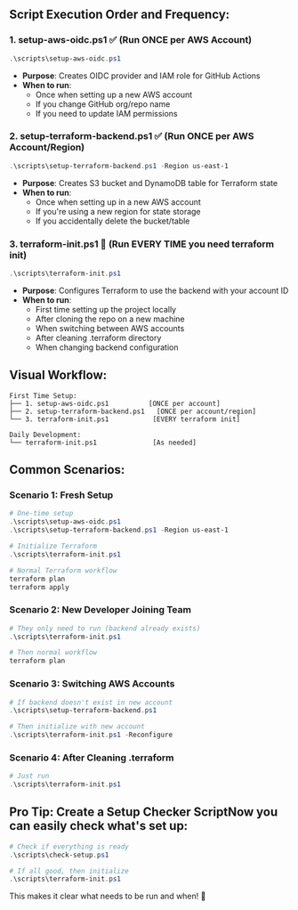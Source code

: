 ## Script Execution Order and Frequency:

### 1. **setup-aws-oidc.ps1** ✅ (Run ONCE per AWS Account)
```powershell
.\scripts\setup-aws-oidc.ps1
```
- **Purpose**: Creates OIDC provider and IAM role for GitHub Actions
- **When to run**: 
  - Once when setting up a new AWS account
  - If you change GitHub org/repo name
  - If you need to update IAM permissions

### 2. **setup-terraform-backend.ps1** ✅ (Run ONCE per AWS Account/Region)
```powershell
.\scripts\setup-terraform-backend.ps1 -Region us-east-1
```
- **Purpose**: Creates S3 bucket and DynamoDB table for Terraform state
- **When to run**:
  - Once when setting up in a new AWS account
  - If you're using a new region for state storage
  - If you accidentally delete the bucket/table

### 3. **terraform-init.ps1** 🔄 (Run EVERY TIME you need terraform init)
```powershell
.\scripts\terraform-init.ps1
```
- **Purpose**: Configures Terraform to use the backend with your account ID
- **When to run**:
  - First time setting up the project locally
  - After cloning the repo on a new machine
  - When switching between AWS accounts
  - After cleaning .terraform directory
  - When changing backend configuration

## Visual Workflow:

```
First Time Setup:
├── 1. setup-aws-oidc.ps1          [ONCE per account]
├── 2. setup-terraform-backend.ps1   [ONCE per account/region]
└── 3. terraform-init.ps1           [EVERY terraform init]

Daily Development:
└── terraform-init.ps1              [As needed]
```

## Common Scenarios:

### Scenario 1: Fresh Setup
```powershell
# One-time setup
.\scripts\setup-aws-oidc.ps1
.\scripts\setup-terraform-backend.ps1 -Region us-east-1

# Initialize Terraform
.\scripts\terraform-init.ps1

# Normal Terraform workflow
terraform plan
terraform apply
```

### Scenario 2: New Developer Joining Team
```powershell
# They only need to run (backend already exists)
.\scripts\terraform-init.ps1

# Then normal workflow
terraform plan
```

### Scenario 3: Switching AWS Accounts
```powershell
# If backend doesn't exist in new account
.\scripts\setup-terraform-backend.ps1

# Then initialize with new account
.\scripts\terraform-init.ps1 -Reconfigure
```

### Scenario 4: After Cleaning .terraform
```powershell
# Just run
.\scripts\terraform-init.ps1
```

## Pro Tip: Create a Setup Checker ScriptNow you can easily check what's set up:

```powershell
# Check if everything is ready
.\scripts\check-setup.ps1

# If all good, then initialize
.\scripts\terraform-init.ps1
```

This makes it clear what needs to be run and when! 🎯